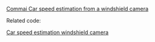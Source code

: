 [Commai Car speed estimation from a windshield camera](https://twitter.com/comma_ai/status/849131721572327424)

Related code:

  [Car speed estimation windshield camera](http://nicolovaligi.com/car-speed-estimation-windshield-camera.html)
